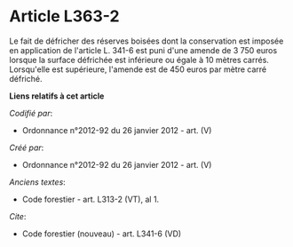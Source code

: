 # Article L363-2

Le fait de défricher des réserves boisées dont la conservation est imposée en application de l'article L. 341-6 est puni
d'une amende de 3 750 euros lorsque la surface défrichée est inférieure ou égale à 10 mètres carrés. Lorsqu'elle est
supérieure, l'amende est de 450 euros par mètre carré défriché.

**Liens relatifs à cet article**

_Codifié par_:

  - Ordonnance n°2012-92 du 26 janvier 2012 - art. (V)

_Créé par_:

  - Ordonnance n°2012-92 du 26 janvier 2012 - art. (V)

_Anciens textes_:

  - Code forestier - art. L313-2 (VT), al 1.

_Cite_:

  - Code forestier (nouveau) - art. L341-6 (VD)
